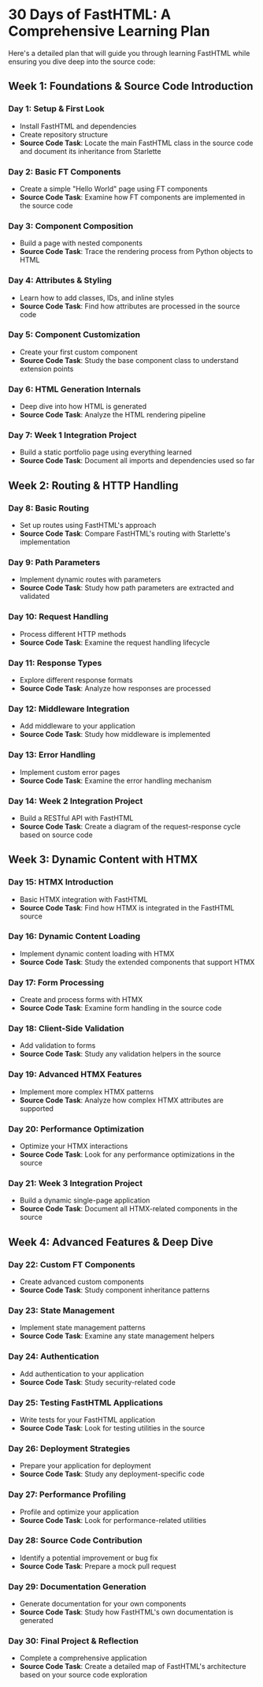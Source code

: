 # 30 Days of FastHTML: A Comprehensive Learning Plan

Here's a detailed plan that will guide you through learning FastHTML while ensuring you dive deep into the source code:

## Week 1: Foundations & Source Code Introduction

### Day 1: Setup & First Look
- Install FastHTML and dependencies
- Create repository structure
- **Source Code Task**: Locate the main FastHTML class in the source code and document its inheritance from Starlette

### Day 2: Basic FT Components
- Create a simple "Hello World" page using FT components
- **Source Code Task**: Examine how FT components are implemented in the source code

### Day 3: Component Composition
- Build a page with nested components
- **Source Code Task**: Trace the rendering process from Python objects to HTML

### Day 4: Attributes & Styling
- Learn how to add classes, IDs, and inline styles
- **Source Code Task**: Find how attributes are processed in the source code

### Day 5: Component Customization
- Create your first custom component
- **Source Code Task**: Study the base component class to understand extension points

### Day 6: HTML Generation Internals
- Deep dive into how HTML is generated
- **Source Code Task**: Analyze the HTML rendering pipeline

### Day 7: Week 1 Integration Project
- Build a static portfolio page using everything learned
- **Source Code Task**: Document all imports and dependencies used so far

## Week 2: Routing & HTTP Handling

### Day 8: Basic Routing
- Set up routes using FastHTML's approach
- **Source Code Task**: Compare FastHTML's routing with Starlette's implementation

### Day 9: Path Parameters
- Implement dynamic routes with parameters
- **Source Code Task**: Study how path parameters are extracted and validated

### Day 10: Request Handling
- Process different HTTP methods
- **Source Code Task**: Examine the request handling lifecycle

### Day 11: Response Types
- Explore different response formats
- **Source Code Task**: Analyze how responses are processed

### Day 12: Middleware Integration
- Add middleware to your application
- **Source Code Task**: Study how middleware is implemented

### Day 13: Error Handling
- Implement custom error pages
- **Source Code Task**: Examine the error handling mechanism

### Day 14: Week 2 Integration Project
- Build a RESTful API with FastHTML
- **Source Code Task**: Create a diagram of the request-response cycle based on source code

## Week 3: Dynamic Content with HTMX

### Day 15: HTMX Introduction
- Basic HTMX integration with FastHTML
- **Source Code Task**: Find how HTMX is integrated in the FastHTML source

### Day 16: Dynamic Content Loading
- Implement dynamic content loading with HTMX
- **Source Code Task**: Study the extended components that support HTMX

### Day 17: Form Processing
- Create and process forms with HTMX
- **Source Code Task**: Examine form handling in the source code

### Day 18: Client-Side Validation
- Add validation to forms
- **Source Code Task**: Study any validation helpers in the source

### Day 19: Advanced HTMX Features
- Implement more complex HTMX patterns
- **Source Code Task**: Analyze how complex HTMX attributes are supported

### Day 20: Performance Optimization
- Optimize your HTMX interactions
- **Source Code Task**: Look for any performance optimizations in the source

### Day 21: Week 3 Integration Project
- Build a dynamic single-page application
- **Source Code Task**: Document all HTMX-related components in the source

## Week 4: Advanced Features & Deep Dive

### Day 22: Custom FT Components
- Create advanced custom components
- **Source Code Task**: Study component inheritance patterns

### Day 23: State Management
- Implement state management patterns
- **Source Code Task**: Examine any state management helpers

### Day 24: Authentication
- Add authentication to your application
- **Source Code Task**: Study security-related code

### Day 25: Testing FastHTML Applications
- Write tests for your FastHTML application
- **Source Code Task**: Look for testing utilities in the source

### Day 26: Deployment Strategies
- Prepare your application for deployment
- **Source Code Task**: Study any deployment-specific code

### Day 27: Performance Profiling
- Profile and optimize your application
- **Source Code Task**: Look for performance-related utilities

### Day 28: Source Code Contribution
- Identify a potential improvement or bug fix
- **Source Code Task**: Prepare a mock pull request

### Day 29: Documentation Generation
- Generate documentation for your own components
- **Source Code Task**: Study how FastHTML's own documentation is generated

### Day 30: Final Project & Reflection
- Complete a comprehensive application
- **Source Code Task**: Create a detailed map of FastHTML's architecture based on your source code exploration
